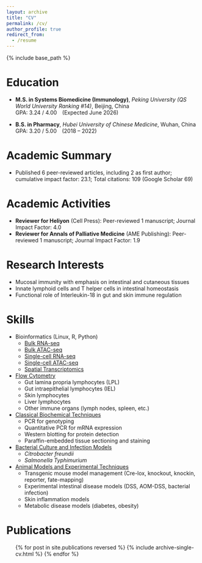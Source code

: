 ```yaml
---
layout: archive
title: "CV"
permalink: /cv/
author_profile: true
redirect_from:
  - /resume
---
```


{% include base_path %}

Education
======
- **M.S. in Systems Biomedicine (Immunology)**, *Peking University (QS World University Ranking #14)*, Beijing, China  
  GPA: 3.24 / 4.00 (Expected June 2026)

- **B.S. in Pharmacy**, *Hubei University of Chinese Medicine*, Wuhan, China  
  GPA: 3.20 / 5.00 (2018 – 2022)

Academic Summary
======
* Published 6 peer-reviewed articles, including 2 as first author; cumulative impact factor: 23.1; Total citations: 109 (Google Scholar 69)  

Academic Activities
======
* **Reviewer for Heliyon** (Cell Press): Peer-reviewed 1 manuscript; Journal Impact Factor: 4.0  
* **Reviewer for Annals of Palliative Medicine** (AME Publishing): Peer-reviewed 1 manuscript; Journal Impact Factor: 1.9

Research Interests
======
* Mucosal immunity with emphasis on intestinal and cutaneous tissues  
* Innate lymphoid cells and T helper cells in intestinal homeostasis  
* Functional role of Interleukin-18 in gut and skin immune regulation

Skills
======
* Bioinformatics (Linux, R, Python)  
  * [Bulk RNA-seq](https://zengminup.github.io/skills/bulk-rna-seq)  
  * [Bulk ATAC-seq](https://zengminup.github.io/skills/bulk-atac-seq)  
  * [Single-cell RNA-seq](https://zengminup.github.io/skills/sc-rna-seq)  
  * [Single-cell ATAC-seq](https://zengminup.github.io/posts/blog-sc-atac-seq/)  
  * [Spatial Transcriptomics](https://zengminup.github.io/posts/blog-spatial-transcriptomics/)  
* [Flow Cytometry](https://zengminup.github.io/skills/Tissue-Flow-Cytometry)  
  * Gut lamina propria lymphocytes (LPL)  
  * Gut intraepithelial lymphocytes (IEL)  
  * Skin lymphocytes  
  * Liver lymphocytes  
  * Other immune organs (lymph nodes, spleen, etc.)  
* [Classical Biochemical Techniques](https://zengminup.github.io/skills/Western_Blot)  
  * PCR for genotyping  
  * Quantitative PCR for mRNA expression  
  * Western blotting for protein detection  
  * Paraffin-embedded tissue sectioning and staining  
* [Bacterial Culture and Infection Models](https://zengminup.github.io/posts/2015-08-14-blog-post-6/)  
  * *Citrobacter freundii*  
  * *Salmonella Typhimurium*  
* [Animal Models and Experimental Techniques](https://zengminup.github.io/skills/Genotyping)  
  * Transgenic mouse model management (Cre-lox, knockout, knockin, reporter, fate-mapping)  
  * Experimental intestinal disease models (DSS, AOM-DSS, bacterial infection)  
  * Skin inflammation models  
  * Metabolic disease models (diabetes, obesity)

Publications
======
<ul>{% for post in site.publications reversed %}
  {% include archive-single-cv.html %}
{% endfor %}</ul>

